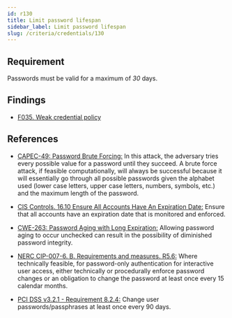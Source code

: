 ```yaml
---
id: r130
title: Limit password lifespan
sidebar_label: Limit password lifespan
slug: /criteria/credentials/130
---
```


## Requirement

Passwords must be valid for a maximum of *30* days.

## Findings

- [F035. Weak credential policy](https://fluidattacks.com/products/rules/findings/035/)

## References

- [CAPEC-49: Password Brute Forcing:](http://capec.mitre.org/data/definitions/49.html)
In this attack, the adversary tries every possible value for a password until
they succeed.
A brute force attack, if feasible computationally, will always be successful
because it will essentially go through all possible passwords given the
alphabet used (lower case letters, upper case letters, numbers, symbols, etc.)
and the maximum length of the password.

- [CIS Controls. 16.10 Ensure All Accounts Have An Expiration Date:](https://www.cisecurity.org/controls/)
Ensure that all accounts have an expiration date that is monitored and
enforced.

- [CWE-263: Password Aging with Long Expiration:](https://cwe.mitre.org/data/definitions/263.html)
Allowing password aging to occur unchecked can result in the possibility of
diminished password integrity.

- [NERC CIP-007-6. B. Requirements and measures. R5.6:](https://www.nerc.com/pa/Stand/Reliability%20Standards/CIP-007-6.pdf)
Where technically feasible, for password-only authentication for interactive user access,
either technically or procedurally enforce password changes or an obligation to
change the password at least once every 15 calendar months.

- [PCI DSS v3.2.1 - Requirement 8.2.4:](https://www.pcisecuritystandards.org/documents/PCI_DSS_v3-2-1.pdf)
Change user passwords/passphrases at least once every 90 days.
